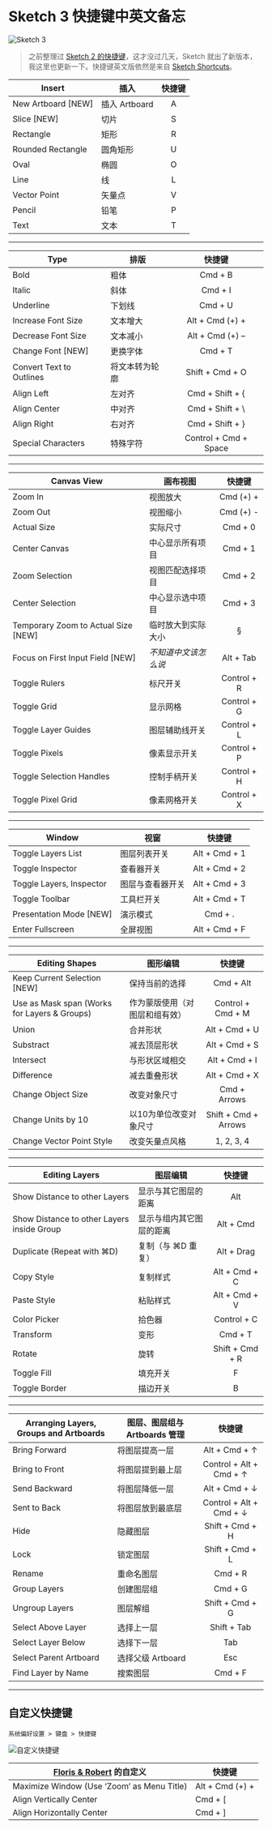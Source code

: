 # Sketch 3 快捷键中英文备忘

![Sketch 3](http://ww2.sinaimg.cn/large/5d2acc39gw1eftz1b4ul3j20tl0csmy4.jpg)
> 之前整理过 [Sketch 2 的快捷键](http://jianshu.io/p/7a06a544ca02)，这才没过几天，Sketch 就出了新版本，我这里也更新一下。快捷键英文版依然是来自 [Sketch Shortcuts](http://sketchshortcuts.com/)。

| Insert | 插入 | 快捷键 |
| ------ | ------ | :------: |
| New Artboard [NEW] | 插入 Artboard | A |
| Slice [NEW] | 切片 | S |
|  Rectangle | 矩形 | R |
|  Rounded Rectangle | 圆角矩形 | U |
|  Oval | 椭圆 | O |
| Line | 线 | L |
|  Vector Point | 矢量点 | V |
| Pencil | 铅笔 | P |
| Text | 文本 | T |

- - -

| Type | 排版 | 快捷键 |
| ------ | ------ | :------: |
| Bold | 粗体 | Cmd + B |
| Italic | 斜体 | Cmd + I |
| Underline | 下划线 | Cmd + U |
| Increase Font Size | 文本增大 | Alt + Cmd (+) + |
| Decrease Font Size | 文本减小 | Alt + Cmd (+) – |
| Change Font [NEW] | 更换字体 | Cmd + T |
| Convert Text to Outlines | 将文本转为轮廓 | Shift + Cmd + O |
| Align Left | 左对齐 | Cmd + Shift + { |
| Align Center | 中对齐 | Cmd + Shift + \ |
| Align Right | 右对齐 | Cmd + Shift + } |
| Special Characters | 特殊字符 | Control + Cmd + Space |

- - -

| Canvas View | 画布视图                 | 快捷键          |
| ------------------------------ | --------------------- | :------------: |
|  Zoom In                              | 视图放大                | Cmd (+) + |
|  Zoom Out                          | 视图缩小                 | Cmd (+) - |
|  Actual Size                         | 实际尺寸                | Cmd + 0 |
|  Center Canvas                   | 中心显示所有项目 | Cmd + 1 |
| Zoom Selection                  | 视图匹配选择项目 | Cmd + 2 |
| Center Selection                | 中心显示选中项目 | Cmd + 3 |
| Temporary Zoom to Actual Size [NEW] | 临时放大到实际大小 | § |
| Focus on First Input Field [NEW] | *不知道中文该怎么说* | Alt + Tab |
| Toggle Rulers                     | 标尺开关                 | Control + R |
| Toggle Grid | 显示网格 | Control + G |
| Toggle Layer Guides         | 图层辅助线开关     | Control + L  |
| Toggle Pixels                       | 像素显示开关        | Control + P  |
| Toggle Selection Handles | 控制手柄开关         | Control + H |
| Toggle Pixel Grid               | 像素网格开关         | Control + X |

- - -

| Window                                 | 视窗                         | 快捷键             |
| ------------------------------- | --------------------- | :---------------: |
|  Toggle Layers List             | 图层列表开关         | Alt + Cmd + 1  |
|  Toggle Inspector                | 查看器开关             | Alt + Cmd + 2 |
|  Toggle Layers, Inspector  | 图层与查看器开关 | Alt + Cmd + 3 |
|  Toggle Toolbar                   | 工具栏开关             | Alt + Cmd + T |
| Presentation Mode [NEW] | 演示模式 | Cmd + . |
|  Enter Fullscreen                            | 全屏视图                | Alt + Cmd + F |

- - -

| Editing Shapes | 图形编辑 | 快捷键 |
| ------------------ | ---------- | :-------: |
| Keep Current Selection [NEW] | 保持当前的选择 | Cmd + Alt |
|  Use as Mask span (Works for Layers & Groups)   | 作为蒙版使用（对图层和组有效） | Control + Cmd + M  |
|  Union | 合并形状               | Alt + Cmd + U |
|  Substract             | 减去顶层形状       | Alt + Cmd + S |
|  Intersect               | 与形状区域相交  | Alt + Cmd + I |
|  Difference            | 减去重叠形状      | Alt + Cmd + X |
| Change Object Size | 改变对象尺寸 | Cmd + Arrows |
| Change Units by 10 | 以10为单位改变对象尺寸 | Shift + Cmd + Arrows |
| Change Vector Point Style | 改变矢量点风格 | 1, 2, 3, 4 |

- - -

| Editing Layers | 图层编辑 | 快捷键 |
| ----------------- | ----------- | :--------: |
| Show Distance to other Layers | 显示与其它图层的距离 | Alt |
| Show Distance to other Layers inside Group | 显示与组内其它图层的距离 | Alt + Cmd |
| Duplicate (Repeat with ⌘D) | 复制（与 ⌘D 重复） | Alt + Drag |
| Copy Style | 复制样式 | Alt + Cmd + C |
| Paste Style | 粘贴样式 | Alt + Cmd + V |
| Color Picker | 拾色器 | Control + C |
| Transform | 变形 | Cmd + T |
| Rotate | 旋转 | Shift + Cmd + R |
| Toggle Fill | 填充开关 | F |
| Toggle Border | 描边开关 | B |

- - -

| Arranging Layers, Groups and Artboards | 图层、图层组与 Artboards 管理 | 快捷键 |
| ------------------------------- | --------------------- | :---------------: |
| Bring Forward | 将图层提高一层 | Alt + Cmd + ↑ |
| Bring to Front | 将图层提到最上层 | Control + Alt + Cmd + ↑ |
| Send Backward | 将图层降低一层 | Alt + Cmd + ↓ |
| Sent to Back | 将图层放到最底层 | Control + Alt + Cmd + ↓ |
| Hide | 隐藏图层 | Shift + Cmd + H |
| Lock | 锁定图层 | Shift + Cmd + L |
| Rename | 重命名图层 | Cmd + R |
| Group Layers | 创建图层组 | Cmd + G |
| Ungroup Layers | 图层解组 | Shift + Cmd + G |
| Select Above Layer | 选择上一层 | Shift + Tab |
| Select Layer Below | 选择下一层 | Tab |
| Select Parent Artboard | 选择父级 Artboard | Esc |
| Find Layer by Name | 搜索图层 | Cmd + F |

- - -

## 自定义快捷键
`系统偏好设置 > 键盘 > 快捷键`

![自定义快捷键](http://ww4.sinaimg.cn/large/5d2acc39gw1eftybz0ealj20m10cz0tx.jpg)

|[Floris & Robert](https://twitter.com/robertvklinken) 的自定义 | 快捷键 |
| ------ | ------ |
| Maximize Window (Use ‘Zoom’ as Menu Title) | Alt + Cmd (+) + |
| Align Vertically Center | Cmd + [ |
|  Align Horizontally Center | Cmd + ] |


